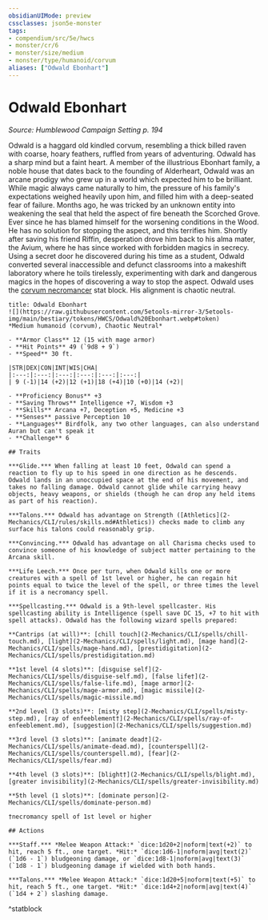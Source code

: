 ```yaml
---
obsidianUIMode: preview
cssclasses: json5e-monster
tags:
- compendium/src/5e/hwcs
- monster/cr/6
- monster/size/medium
- monster/type/humanoid/corvum
aliases: ["Odwald Ebonhart"]
---
```

# Odwald Ebonhart
*Source: Humblewood Campaign Setting p. 194*  

Odwald is a haggard old kindled corvum, resembling a thick billed raven with coarse, hoary feathers, ruffled from years of adventuring. Odwald has a sharp mind but a faint heart. A member of the illustrious Ebonhart family, a noble house that dates back to the founding of Alderheart, Odwald was an arcane prodigy who grew up in a world which expected him to be brilliant. While magic always came naturally to him, the pressure of his family's expectations weighed heavily upon him, and filled him with a deep-seated fear of failure. Months ago, he was tricked by an unknown entity into weakening the seal that held the aspect of fire beneath the Scorched Grove. Ever since he has blamed himself for the worsening conditions in the Wood. He has no solution for stopping the aspect, and this terrifies him. Shortly after saving his friend Riffin, desperation drove him back to his alma mater, the Avium, where he has since worked with forbidden magics in secrecy. Using a secret door he discovered during his time as a student, Odwald converted several inaccessible and defunct classrooms into a makeshift laboratory where he toils tirelessly, experimenting with dark and dangerous magics in the hopes of discovering a way to stop the aspect. Odwald uses the [corvum necromancer](2-Mechanics/CLI/bestiary/humanoid/corvum-necromancer-hwcs.md) stat block. His alignment is chaotic neutral.

```ad-statblock
title: Odwald Ebonhart
![](https://raw.githubusercontent.com/5etools-mirror-3/5etools-img/main/bestiary/tokens/HWCS/Odwald%20Ebonhart.webp#token)
*Medium humanoid (corvum), Chaotic Neutral*

- **Armor Class** 12 (15 with mage armor)
- **Hit Points** 49 (`9d8 + 9`)
- **Speed** 30 ft.

|STR|DEX|CON|INT|WIS|CHA|
|:---:|:---:|:---:|:---:|:---:|:---:|
| 9 (-1)|14 (+2)|12 (+1)|18 (+4)|10 (+0)|14 (+2)|

- **Proficiency Bonus** +3
- **Saving Throws** Intelligence +7, Wisdom +3
- **Skills** Arcana +7, Deception +5, Medicine +3
- **Senses** passive Perception 10
- **Languages** Birdfolk, any two other languages, can also understand Auran but can't speak it
- **Challenge** 6

## Traits

***Glide.*** When falling at least 10 feet, Odwald can spend a reaction to fly up to his speed in one direction as he descends. Odwald lands in an unoccupied space at the end of his movement, and takes no falling damage. Odwald cannot glide while carrying heavy objects, heavy weapons, or shields (though he can drop any held items as part of his reaction).

***Talons.*** Odwald has advantage on Strength ([Athletics](2-Mechanics/CLI/rules/skills.md#Athletics)) checks made to climb any surface his talons could reasonably grip.

***Convincing.*** Odwald has advantage on all Charisma checks used to convince someone of his knowledge of subject matter pertaining to the Arcana skill.

***Life Leech.*** Once per turn, when Odwald kills one or more creatures with a spell of 1st level or higher, he can regain hit points equal to twice the level of the spell, or three times the level if it is a necromancy spell.

***Spellcasting.*** Odwald is a 9th-level spellcaster. His spellcasting ability is Intelligence (spell save DC 15, +7 to hit with spell attacks). Odwald has the following wizard spells prepared:

**Cantrips (at will)**: [chill touch](2-Mechanics/CLI/spells/chill-touch.md), [light](2-Mechanics/CLI/spells/light.md), [mage hand](2-Mechanics/CLI/spells/mage-hand.md), [prestidigitation](2-Mechanics/CLI/spells/prestidigitation.md)

**1st level (4 slots)**: [disguise self](2-Mechanics/CLI/spells/disguise-self.md), [false life†](2-Mechanics/CLI/spells/false-life.md), [mage armor](2-Mechanics/CLI/spells/mage-armor.md), [magic missile](2-Mechanics/CLI/spells/magic-missile.md)

**2nd level (3 slots)**: [misty step](2-Mechanics/CLI/spells/misty-step.md), [ray of enfeeblement†](2-Mechanics/CLI/spells/ray-of-enfeeblement.md), [suggestion](2-Mechanics/CLI/spells/suggestion.md)

**3rd level (3 slots)**: [animate dead†](2-Mechanics/CLI/spells/animate-dead.md), [counterspell](2-Mechanics/CLI/spells/counterspell.md), [fear](2-Mechanics/CLI/spells/fear.md)

**4th level (3 slots)**: [blight†](2-Mechanics/CLI/spells/blight.md), [greater invisibility](2-Mechanics/CLI/spells/greater-invisibility.md)

**5th level (1 slots)**: [dominate person](2-Mechanics/CLI/spells/dominate-person.md)

†necromancy spell of 1st level or higher

## Actions

***Staff.*** *Melee Weapon Attack:* `dice:1d20+2|noform|text(+2)` to hit, reach 5 ft., one target. *Hit:* `dice:1d6-1|noform|avg|text(2)` (`1d6 - 1`) bludgeoning damage, or `dice:1d8-1|noform|avg|text(3)` (`1d8 - 1`) bludgeoning damage if wielded with both hands.

***Talons.*** *Melee Weapon Attack:* `dice:1d20+5|noform|text(+5)` to hit, reach 5 ft., one target. *Hit:* `dice:1d4+2|noform|avg|text(4)` (`1d4 + 2`) slashing damage.
```
^statblock